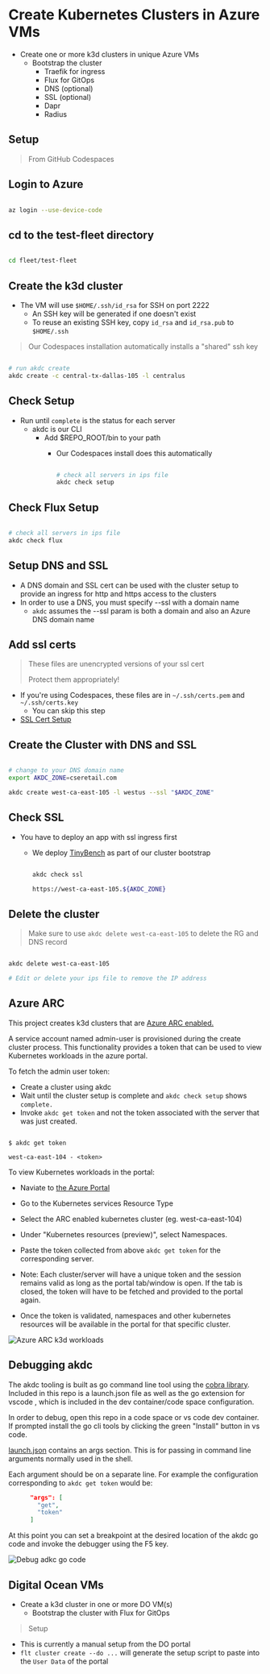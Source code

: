 # Create Kubernetes Clusters in Azure VMs

- Create one or more k3d clusters in unique Azure VMs
  - Bootstrap the cluster
    - Traefik for ingress
    - Flux for GitOps
    - DNS (optional)
    - SSL (optional)
    - Dapr
    - Radius

## Setup

> From GitHub Codespaces

## Login to Azure

```bash

az login --use-device-code

```

## cd to the test-fleet directory

```bash

cd fleet/test-fleet

```

## Create the k3d cluster

- The VM will use `$HOME/.ssh/id_rsa` for SSH on port 2222
  - An SSH key will be generated if one doesn't exist
  - To reuse an existing SSH key, copy `id_rsa` and `id_rsa.pub` to `$HOME/.ssh`

> Our Codespaces installation automatically installs a "shared" ssh key

```bash

# run akdc create
akdc create -c central-tx-dallas-105 -l centralus

```

## Check Setup

- Run until `complete` is the status for each server
  - akdc is our CLI
    - Add $REPO_ROOT/bin to your path
      - Our Codespaces install does this automatically

        ```bash

        # check all servers in ips file
        akdc check setup

        ```

## Check Flux Setup

```bash

# check all servers in ips file
akdc check flux

```

## Setup DNS and SSL

- A DNS domain and SSL cert can be used with the cluster setup to provide an ingress for http and https access to the clusters
- In order to use a DNS, you must specify --ssl with a domain name
  - `akdc` assumes the --ssl param is both a domain and also an Azure DNS domain name

## Add ssl certs

> These files are unencrypted versions of your ssl cert
>
> Protect them appropriately!

- If you're using Codespaces, these files are in `~/.ssh/certs.pem` and `~/.ssh/certs.key`
  - You can skip this step
- [SSL Cert Setup](./CERTS.md)

## Create the Cluster with DNS and SSL

  ```bash

  # change to your DNS domain name
  export AKDC_ZONE=cseretail.com

  akdc create west-ca-east-105 -l westus --ssl "$AKDC_ZONE"

  ```

## Check SSL

- You have to deploy an app with ssl ingress first
  - We deploy [TinyBench](https://github.com/bartr/tinybench) as part of our cluster bootstrap

    ```bash

    akdc check ssl

    https://west-ca-east-105.${AKDC_ZONE}

    ```

## Delete the cluster

> Make sure to use `akdc delete west-ca-east-105` to delete the RG and DNS record

  ```bash

  akdc delete west-ca-east-105

  # Edit or delete your ips file to remove the IP address

  ```

## Azure ARC

This project creates k3d clusters that are [Azure ARC enabled.](https://docs.microsoft.com/en-us/azure/azure-arc/kubernetes/overview)

A service account named admin-user is provisioned during the create cluster process. This functionality provides a token that can be used to view Kubernetes workloads in the azure portal.

To fetch the admin user token:

- Create a cluster using akdc
- Wait until the cluster setup is complete and `akdc check setup` shows `complete.`
- Invoke `akdc get token` and not the token associated with the server that was just created.

```shell

$ akdc get token

west-ca-east-104 - <token>
```

To view Kubernetes workloads in the portal:

- Naviate to [the Azure Portal](https://portal.azure.com/.)
- Go to the Kubernetes services Resource Type
- Select the ARC enabled kubernetes cluster (eg. west-ca-east-104)
- Under "Kubernetes resources (preview)", select Namespaces.
- Paste the token collected from above `akdc get token` for the corresponding server.
- Note: Each cluster/server will have a unique token and the session remains valid as long as the portal tab/window is open. If the tab is closed, the token will have to be fetched and provided to the portal again.

- Once the token is validated, namespaces and other kubernetes resources will be available in the portal for that specific cluster.

 ![Azure ARC k3d workloads](/assets/images/arc.png)

## Debugging akdc

The akdc tooling is built as go command line tool using the [cobra library](https://github.com/spf13/cobra). Included in this repo is a launch.json file as well as the go extension for vscode , which is included in the dev container/code space configuration.

In order to debug, open this repo in a code space or vs code dev container. If prompted install the go cli tools by clicking the green "Install" button in vs code.

[launch.json](../.vscode/launch.json) contains an args section. This is for passing in command line arguments normally used in the shell.

Each argument should be on a separate line. For example the configuration corresponding to `akdc get token` would be:

```json
      "args": [
        "get",
        "token"
      ]
```

At this point you can set a breakpoint at the desired location of the akdc go code and invoke the debugger using the F5 key.

 ![Debug adkc go code](/assets/images/debug-akdc.png)

## Digital Ocean VMs

- Create a k3d cluster in one or more DO VM(s)
  - Bootstrap the cluster with Flux for GitOps

> Setup

- This is currently a manual setup from the DO portal
- `flt cluster create --do ...` will generate the setup script to paste into the `User Data` of the portal
